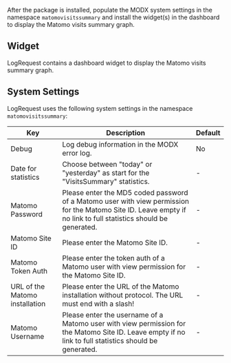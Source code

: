 After the package is installed, populate the MODX system settings in the
namespace `matomovisitssummary` and install the widget(s) in the dashboard to
display the Matomo visits summary graph.

## Widget

LogRequest contains a dashboard widget to display the Matomo visits summary graph.

## System Settings

LogRequest uses the following system settings in the namespace `matomovisitssummary`:

| Key                            | Description                                                                                                                                                      | Default |
|--------------------------------|------------------------------------------------------------------------------------------------------------------------------------------------------------------|---------|
| Debug                          | Log debug information in the MODX error log.                                                                                                                     | No      |
| Date for statistics            | Choose between "today" or "yesterday" as start for the "VisitsSummary" statistics.                                                                               | -       |
| Matomo Password                | Please enter the MD5 coded password of a Matomo user with view permission for the Matomo Site ID. Leave empty if no link to full statistics should be generated. | -       |
| Matomo Site ID                 | Please enter the Matomo Site ID.                                                                                                                                 | -       |
| Matomo Token Auth              | Please enter the token auth of a Matomo user with view permission for the Matomo Site ID.                                                                        | -       |
| URL of the Matomo installation | Please enter the URL of the Matomo installation without protocol. The URL must end with a slash!                                                                 | -       |
| Matomo Username                | Please enter the username of a Matomo user with view  permission for the Matomo Site ID. Leave empty if no link to full statistics should be generated.          | -       |
